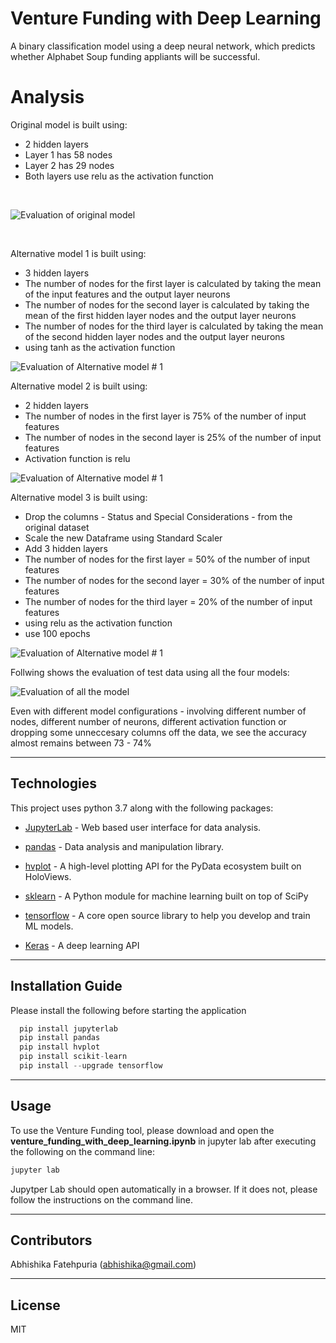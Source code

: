 # Venture Funding with Deep Learning

A binary classification model using a deep neural network, which predicts whether Alphabet Soup funding appliants will be successful.

# Analysis

Original model is built using:
* 2 hidden layers
* Layer 1 has 58 nodes
* Layer 2 has 29 nodes
* Both layers use relu as the activation function

<br>

![Evaluation of original model](images/model_1.png)

<br>

Alternative model 1 is built using:
* 3 hidden layers
* The number of nodes for the first layer is calculated by taking the mean of the input features and the output layer neurons
* The number of nodes for the second layer is calculated by taking the mean of the first hidden layer nodes and the output layer neurons
* The number of nodes for the third layer is calculated by taking the mean of the second hidden layer nodes and the output layer neurons
* using tanh as the activation function

![Evaluation of Alternative model # 1](images/model_2.png)
<br>

Alternative model 2 is built using:
* 2 hidden layers
* The number of nodes in the first layer is 75% of the number of input features
* The number of nodes in the second layer is 25% of the number of input features
* Activation function is relu

![Evaluation of Alternative model # 1](images/model_3.png)
<br>

Alternative model 3  is built using:
* Drop the columns - Status and Special Considerations - from the original dataset
* Scale the new Dataframe using Standard Scaler
* Add 3 hidden layers
* The number of nodes for the first layer = 50% of the number of input features
* The number of nodes for the second layer = 30% of the number of input features
* The number of nodes for the third layer = 20% of the number of input features
* using relu as the activation function
* use 100 epochs

![Evaluation of Alternative model # 1](images/model_4.png)
<br>

Follwing shows the evaluation of test data using all the four models:

![Evaluation of all the model](images/model_results.png)

Even with different model configurations - involving different number of nodes, different number of neurons, different activation function or dropping some unneccesary columns off the data, we see the accuracy almost remains between 73 - 74%
 
---
  ## Technologies

This project uses python 3.7 along with the following packages:

* [JupyterLab](https://jupyterlab.readthedocs.io/en/stable/) - Web based user interface for data analysis.

* [pandas](https://github.com/pandas-dev/pandas) - Data analysis and manipulation library.

* [hvplot](https://pyviz-dev.github.io/hvplot/) - A high-level plotting API for the PyData ecosystem built on HoloViews.

* [sklearn](https://github.com/scikit-learn/scikit-learn) - A Python module for machine learning built on top of SciPy

* [tensorflow](https://www.tensorflow.org/) - A core open source library to help you develop and train ML models.

* [Keras](https://keras.io/) -  A deep learning API
---

## Installation Guide

Please install the following before starting the application

```python
  pip install jupyterlab
  pip install pandas
  pip install hvplot 
  pip install scikit-learn
  pip install --upgrade tensorflow
```
---

## Usage

To use the Venture Funding tool, please download and open the **venture_funding_with_deep_learning.ipynb** in jupyter lab after executing
the following on the command line:

```python
jupyter lab
```
Jupytper Lab should open automatically in a browser. 
If it does not, please follow the instructions on the command line.

---

## Contributors

Abhishika Fatehpuria (abhishika@gmail.com)

---

## License

MIT
